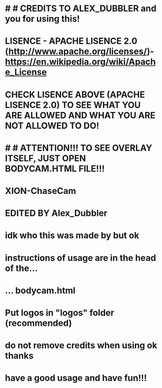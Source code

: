 # # # CREDITS TO ALEX_DUBBLER and you for using this!
# LISENCE - APACHE LISENCE 2.0 (http://www.apache.org/licenses/)- https://en.wikipedia.org/wiki/Apache_License

# CHECK LISENCE ABOVE (APACHE LISENCE 2.0) TO SEE WHAT YOU ARE ALLOWED AND WHAT YOU ARE NOT ALLOWED TO DO!


# # # ATTENTION!!! TO SEE OVERLAY ITSELF, JUST OPEN BODYCAM.HTML FILE!!!


# XION-ChaseCam
# EDITED BY Alex_Dubbler
# idk who this was made by but ok
# instructions of usage are in the head of the...
# ... bodycam.html


# Put logos in "logos" folder (recommended)
# do not remove credits when using ok thanks
# have a good usage and have fun!!!